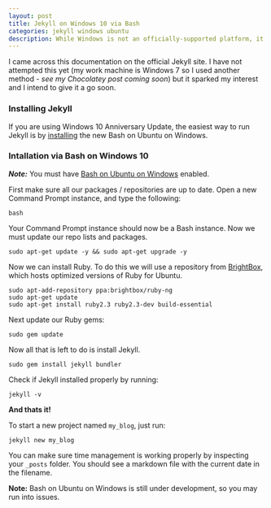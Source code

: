 ```yaml
---
layout: post
title: Jekyll on Windows 10 via Bash
categories: jekyll windows ubuntu
description: While Windows is not an officially-supported platform, it can be used to run Jekyll with the proper tweaks. This page aims to collect some of the general knowledge and lessons that have been unearthed by Windows users.
---
```


I came across this documentation on the official Jekyll site. I have not attempted this yet (my work machine is Windows 7 so I used another method - *see my Chocolatey post coming soon*) but it sparked my interest and I intend to give it a go soon.

### Installing Jekyll
If you are using Windows 10 Anniversary Update, the easiest way to run Jekyll is by [installing](https://msdn.microsoft.com/en-us/commandline/wsl/install_guide) the new Bash on Ubuntu on Windows.

### Intallation via Bash on Windows 10
***Note:*** You must have [Bash on Ubuntu on Windows](https://msdn.microsoft.com/en-us/commandline/wsl/about) enabled.

First make sure all our packages / repositories are up to date. Open a new Command Prompt instance, and type the following:

    bash

Your Command Prompt instance should now be a Bash instance. Now we must update our repo lists and packages.

    sudo apt-get update -y && sudo apt-get upgrade -y

Now we can install Ruby. To do this we will use a repository from [BrightBox](http://brightbox.com/ruby/ubuntu/), which hosts optimized versions of Ruby for Ubuntu.

    sudo apt-add-repository ppa:brightbox/ruby-ng
    sudo apt-get update
    sudo apt-get install ruby2.3 ruby2.3-dev build-essential

Next update our Ruby gems:

    sudo gem update

Now all that is left to do is install Jekyll.

    sudo gem install jekyll bundler

Check if Jekyll installed properly by running:

    jekyll -v

**And thats it!**

To start a new project named `my_blog`, just run:

    jekyll new my_blog

You can make sure time management is working properly by inspecting your `_posts` folder. You should see a markdown file with the current date in the filename.

**Note:** Bash on Ubuntu on Windows is still under development, so you may run into issues.
